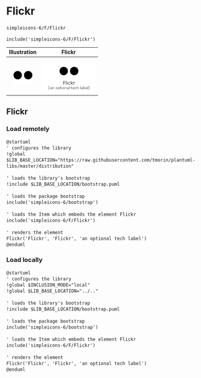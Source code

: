 # Flickr


```text
simpleicons-6/F/Flickr
```

```text
include('simpleicons-6/F/Flickr')
```



| Illustration | Flickr |
| :---: | :---: |
| ![illustration for Illustration](../../simpleicons-6/F/Flickr.png) | ![illustration for Flickr](../../simpleicons-6/F/Flickr.Local.png) |




## Flickr

### Load remotely
```plantuml
@startuml
' configures the library
!global $LIB_BASE_LOCATION="https://raw.githubusercontent.com/tmorin/plantuml-libs/master/distribution"

' loads the library's bootstrap
!include $LIB_BASE_LOCATION/bootstrap.puml

' loads the package bootstrap
include('simpleicons-6/bootstrap')

' loads the Item which embeds the element Flickr
include('simpleicons-6/F/Flickr')

' renders the element
Flickr('Flickr', 'Flickr', 'an optional tech label')
@enduml
```

### Load locally
```plantuml
@startuml
' configures the library
!global $INCLUSION_MODE="local"
!global $LIB_BASE_LOCATION="../.."

' loads the library's bootstrap
!include $LIB_BASE_LOCATION/bootstrap.puml

' loads the package bootstrap
include('simpleicons-6/bootstrap')

' loads the Item which embeds the element Flickr
include('simpleicons-6/F/Flickr')

' renders the element
Flickr('Flickr', 'Flickr', 'an optional tech label')
@enduml
```

